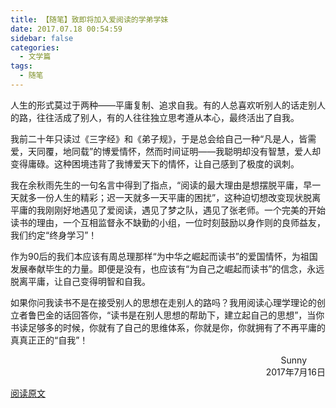 ```yaml
---
title: 【随笔】致即将加入爱阅读的学弟学妹
date: 2017.07.18 00:54:59
sidebar: false
categories:
  - 文学篇
tags:
  - 随笔
---
```


<p class="paragraph">人生的形式莫过于两种——平庸复制、追求自我。有的人总喜欢听别人的话走别人的路，往往活成了别人，有的人往往独立思考遵从本心，最终活出了自我。</p>

<p class="paragraph">我前二十年只读过《三字经》和《弟子规》，于是总会给自己一种“凡是人，皆需爱，天同覆，地同载”的博爱情怀，然而时间证明——我聪明却没有智慧，爱人却变得庸碌。这种困境违背了我博爱天下的情怀，让自己感到了极度的讽刺。</p>

<p class="paragraph">我在余秋雨先生的一句名言中得到了指点，“阅读的最大理由是想摆脱平庸，早一天就多一份人生的精彩；迟一天就多一天平庸的困扰”，这种迫切想改变现状脱离平庸的我刚刚好地遇见了爱阅读，遇见了梦之队，遇见了张老师。一个完美的开始读书的理由，一个互相监督永不缺勤的小组，一位时刻鼓励以身作则的良师益友，我们约定“终身学习”！</p>

<p class="paragraph">作为90后的我们本应该有周总理那样“为中华之崛起而读书”的爱国情怀，为祖国发展奉献毕生的力量。即便是没有，也应该有“为自己之崛起而读书”的信念，永远脱离平庸，让自己变得明智和自我。</p>

<p class="paragraph">如果你问我读书不是在接受别人的思想在走别人的路吗？我用阅读心理学理论的创立者鲁巴金的话回答你，“读书是在别人思想的帮助下，建立起自己的思想”，当你书读足够多的时候，你就有了自己的思维体系，你就是你，你就拥有了不再平庸的真真正正的“自我”！</p>

<!-- <span style="float:right; margin-right: 40px;">Sunny</span>
<span style="float: right">2017年7月16日</span> -->

<section style="text-align: right">
  <span style="margin-right: 30px;">Sunny</span><br>
  <span>2017年7月16日</span>
</section>

[阅读原文](http://mp.weixin.qq.com/s/3jV1_QVBxxBqfQZkLbyilQ)
